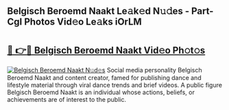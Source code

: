 ## Belgisch Beroemd Naakt Le𝚊k𝚎d N𝚞𝚍es - Part-CgI Photos Vid𝚎o Le𝚊ks iOrLM

# <h2><a href="http://fb19psc.evod.top/?m=Belgisch+Beroemd+Naakt">🔗 👉🔴 Belgisch Beroemd Naakt Vid𝚎o Ph𝚘t𝚘s</a></h2>

[![Belgisch Beroemd Naakt N𝚞d𝚎s](https://i.imgur.com/8V9OHl7.gif)](http://fb19psc.evod.top/?m=Belgisch+Beroemd+Naakt)
Social media personality Belgisch Beroemd Naakt and content creator, famed for publishing dance and lifestyle material through viral dance trends and brief videos. A public figure Belgisch Beroemd Naakt is an individual whose actions, beliefs, or achievements are of interest to the public. 
